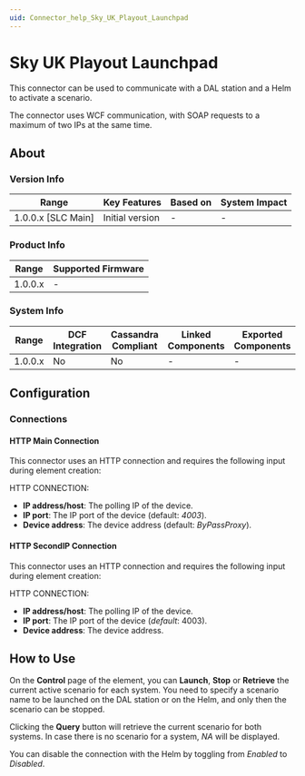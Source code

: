 ```yaml
---
uid: Connector_help_Sky_UK_Playout_Launchpad
---
```


# Sky UK Playout Launchpad

This connector can be used to communicate with a DAL station and a Helm to activate a scenario.

The connector uses WCF communication, with SOAP requests to a maximum of two IPs at the same time.

## About

### Version Info

| Range                | Key Features     | Based on     | System Impact     |
|----------------------|------------------|--------------|-------------------|
| 1.0.0.x [SLC Main]   | Initial version  | -            | -                 |

### Product Info

| Range     | Supported Firmware     |
|-----------|------------------------|
| 1.0.0.x   | -                      |

### System Info

| Range     | DCF Integration     | Cassandra Compliant     | Linked Components     | Exported Components     |
|-----------|---------------------|-------------------------|-----------------------|-------------------------|
| 1.0.0.x   | No                  | No                      | -                     | -                       |

## Configuration

### Connections

#### HTTP Main Connection

This connector uses an HTTP connection and requires the following input during element creation:

HTTP CONNECTION:

- **IP address/host**: The polling IP of the device.
- **IP port**: The IP port of the device (default: *4003*).
- **Device address**: The device address (default: *ByPassProxy*).

#### HTTP SecondIP Connection

This connector uses an HTTP connection and requires the following input during element creation:

HTTP CONNECTION:

- **IP address/host**: The polling IP of the device.
- **IP port**: The IP port of the device (*default*: 4003).
- **Device address**: The device address.

## How to Use

On the **Control** page of the element, you can **Launch**, **Stop** or **Retrieve** the current active scenario for each system. You need to specify a scenario name to be launched on the DAL station or on the Helm, and only then the scenario can be stopped.

Clicking the **Query** button will retrieve the current scenario for both systems. In case there is no scenario for a system, *NA* will be displayed.

You can disable the connection with the Helm by toggling from *Enabled* to *Disabled*.
